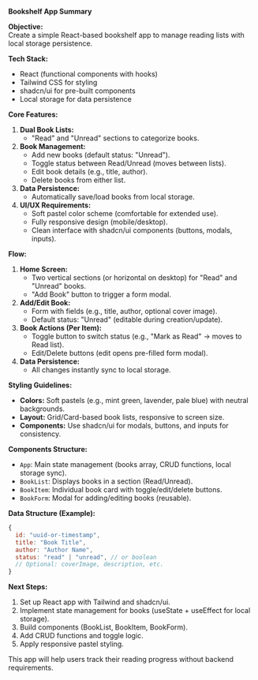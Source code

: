 **Bookshelf App Summary**

**Objective:**  
Create a simple React-based bookshelf app to manage reading lists with local storage persistence.

**Tech Stack:**

- React (functional components with hooks)
- Tailwind CSS for styling
- shadcn/ui for pre-built components
- Local storage for data persistence

**Core Features:**

1. **Dual Book Lists:**
   - "Read" and "Unread" sections to categorize books.
2. **Book Management:**
   - Add new books (default status: "Unread").
   - Toggle status between Read/Unread (moves between lists).
   - Edit book details (e.g., title, author).
   - Delete books from either list.
3. **Data Persistence:**
   - Automatically save/load books from local storage.
4. **UI/UX Requirements:**
   - Soft pastel color scheme (comfortable for extended use).
   - Fully responsive design (mobile/desktop).
   - Clean interface with shadcn/ui components (buttons, modals, inputs).

**Flow:**

1. **Home Screen:**
   - Two vertical sections (or horizontal on desktop) for "Read" and "Unread" books.
   - "Add Book" button to trigger a form modal.
2. **Add/Edit Book:**
   - Form with fields (e.g., title, author, optional cover image).
   - Default status: "Unread" (editable during creation/update).
3. **Book Actions (Per Item):**
   - Toggle button to switch status (e.g., "Mark as Read" → moves to Read list).
   - Edit/Delete buttons (edit opens pre-filled form modal).
4. **Data Persistence:**
   - All changes instantly sync to local storage.

**Styling Guidelines:**

- **Colors:** Soft pastels (e.g., mint green, lavender, pale blue) with neutral backgrounds.
- **Layout:** Grid/Card-based book lists, responsive to screen size.
- **Components:** Use shadcn/ui for modals, buttons, and inputs for consistency.

**Components Structure:**

- `App`: Main state management (books array, CRUD functions, local storage sync).
- `BookList`: Displays books in a section (Read/Unread).
- `BookItem`: Individual book card with toggle/edit/delete buttons.
- `BookForm`: Modal for adding/editing books (reusable).

**Data Structure (Example):**

```javascript
{
  id: "uuid-or-timestamp",
  title: "Book Title",
  author: "Author Name",
  status: "read" | "unread", // or boolean
  // Optional: coverImage, description, etc.
}
```

**Next Steps:**

1. Set up React app with Tailwind and shadcn/ui.
2. Implement state management for books (useState + useEffect for local storage).
3. Build components (BookList, BookItem, BookForm).
4. Add CRUD functions and toggle logic.
5. Apply responsive pastel styling.

This app will help users track their reading progress without backend requirements.
